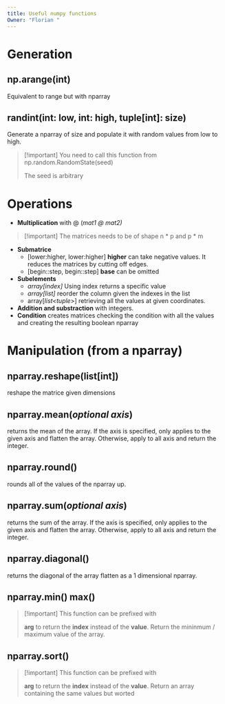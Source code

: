 ```yaml
---
title: Useful numpy functions
Owner: "Florian "
---
```

# Generation
## np.arange(int)
Equivalent to range but with nparray
## randint(int: low, int: high, tuple[int]: size)
Generate a nparray of size and populate it with random values from low to high.

> [!important] You need to call this function from np.random.RandomState(seed)
> 
>   
> The seed is arbitrary
# Operations
- **Multiplication** with @ (_mat1 @ mat2)_

> [!important] The matrices needs to be of shape n * p and p * m
- **Submatrice**
    - [lower:higher, lower:higher] **higher** can take negative values. It reduces the matrices by cutting off edges.
    - [begin::step, begin::step] **base** can be omitted
- **Subelements**
    - _array[index]_ Using index returns a specific value
    - _array[list<int>]_ reorder the column given the indexes in the list
    - array[_list<tuple_>] retrieving all the values at given coordinates.
- **Addition and substraction** with integers.
- **Condition** creates matrices checking the condition with all the values and creating the resulting boolean nparray
# Manipulation (from a nparray)
## nparray.reshape(list[int])
reshape the matrice given dimensions
## nparray.mean(_optional axis_)
returns the mean of the array. If the axis is specified, only applies to the given axis and flatten the array. Otherwise, apply to all axis and return the integer.
## nparray.round()
rounds all of the values of the nparray up.
## nparray.sum(_optional axis_)
returns the sum of the array. If the axis is specified, only applies to the given axis and flatten the array. Otherwise, apply to all axis and return the integer.
## nparray.diagonal()
returns the diagonal of the array flatten as a 1 dimensional nparray.
## nparray.min() max()

> [!important] This function can be prefixed with
> 
> **arg** to return the **index** instead of the **value**.
Return the mininmum / maximum value of the array.
## nparray.sort()

> [!important] This function can be prefixed with
> 
> **arg** to return the **index** instead of the **value**.
Return an array containing the same values but worted